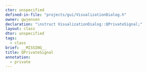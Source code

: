 ```yaml
---
ctor: unspecified
defined-in-file: "projects/gui/VisualizationDialog.h"
owner: gwjensen
declaration: "\nstruct VisualizationDialog::QPrivateSignal;"
layout: class
dtor: unspecified
tags:
  - class
brief: __MISSING__
title: QPrivateSignal
annotation:
  - private
---
```

